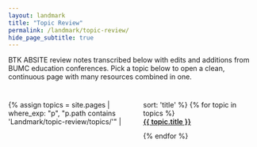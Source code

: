 ```yaml
---
layout: landmark
title: "Topic Review"
permalink: /landmark/topic-review/
hide_page_subtitle: true
---
```


BTK ABSITE review notes transcribed below with edits and additions from BUMC education conferences. Pick a topic below to open a clean, continuous page with many resources combined in one. 

<ul class="topic-toc">
{% assign topics = site.pages | where_exp: "p", "p.path contains 'Landmark/topic-review/topics/'" | sort: 'title' %}
{% for topic in topics %}
  <li><a href="{{ topic.url | relative_url }}">{{ topic.title }}</a></li>
{% endfor %}
</ul>

<style>
.topic-toc {
  columns: 2;
  column-gap: 2.5rem;
  list-style: none;
  padding-left: 0;
  margin-top: 2.5rem;
}

.topic-toc li {
  margin-bottom: 0.75rem;
  break-inside: avoid;
}

.topic-toc a {
  font-weight: 600;
}

@media (max-width: 768px) {
  .topic-toc {
    columns: 1;
  }
}
</style>
